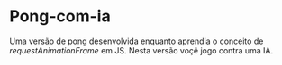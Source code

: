 # Pong-com-ia

Uma versão de pong  desenvolvida enquanto aprendia o conceito de *requestAnimationFrame* em JS.
Nesta versão voçê jogo contra uma IA.
 
